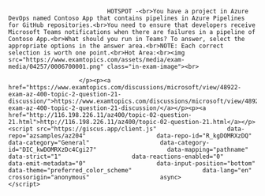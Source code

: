 <p class="card-text">
							
								HOTSPOT -<br>You have a project in Azure DevOps named Contoso App that contains pipelines in Azure Pipelines for GitHub repositories.<br>You need to ensure that developers receive Microsoft Teams notifications when there are failures in a pipeline of Contoso App.<br>What should you run in Teams? To answer, select the appropriate options in the answer area.<br>NOTE: Each correct selection is worth one point.<br>Hot Area:<br><img src="https://www.examtopics.com/assets/media/exam-media/04257/0006700001.png" class="in-exam-image"><br>
							
						</p><p><a href="https://www.examtopics.com/discussions/microsoft/view/48922-exam-az-400-topic-2-question-21-discussion/">https://www.examtopics.com/discussions/microsoft/view/48922-exam-az-400-topic-2-question-21-discussion/</a></p><p><a href="http://116.198.226.11/az400/topic-02-question-21.html">http://116.198.226.11/az400/topic-02-question-21.html</a></p><script src="https://giscus.app/client.js"                    data-repo="azsamples/az204"                    data-repo-id="R_kgDOMRXzDQ"                    data-category="General"                    data-category-id="DIC_kwDOMRXzDc4Cgi27"                    data-mapping="pathname"                    data-strict="1"                    data-reactions-enabled="0"                    data-emit-metadata="0"                    data-input-position="bottom"                    data-theme="preferred_color_scheme"                    data-lang="en"                    crossorigin="anonymous"                    async>                    </script>